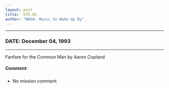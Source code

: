 ```yaml
---
layout: post
title:  STS-61
author: "NASA: Music to Wake Up By"
---
```


----
### DATE: December 04, 1993
----
Fanfare for the Common Man by Aaron Copland

##### Comment:
* No mission comment
